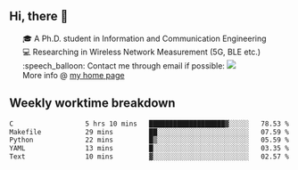 <h2 > Hi, there 👋 </h3>

<div >
 <ul>
 🎓 A Ph.D. student in Information and Communication Engineering <br>
 💻 Researching in Wireless Network Measurement (5G, BLE etc.)<br>
 :speech_balloon: Contact me through email if possible: <a href="mailto:ethanjia@sjtu.edu.cn"><img src="https://img.shields.io/badge/-ethanjia@sjtu.edu.cn-c14438?style=plastic&logo=Gmail&logoColor=white&link=mailto:mailto:ethanjia@sjtu.edu.cn"></a> <br>
  More info @ <a href="https://haifengjia.github.io">my home page</a>
 </ul>
</div>

<h2 >
Weekly worktime breakdown
</h1>


<!--START_SECTION:waka-->

```txt
C                  5 hrs 10 mins   ███████████████████▓░░░░░   78.53 %
Makefile           29 mins         ██░░░░░░░░░░░░░░░░░░░░░░░   07.59 %
Python             22 mins         █▒░░░░░░░░░░░░░░░░░░░░░░░   05.59 %
YAML               13 mins         █░░░░░░░░░░░░░░░░░░░░░░░░   03.35 %
Text               10 mins         ▓░░░░░░░░░░░░░░░░░░░░░░░░   02.57 %
```

<!--END_SECTION:waka-->


